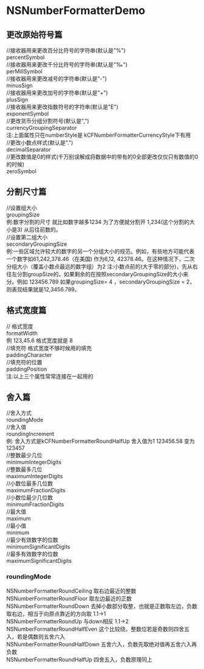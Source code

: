 
# NSNumberFormatterDemo

## 更改原始符号篇

//接收器用来更改百分比符号的字符串(默认是"%")            
percentSymbol           
//接收器用来更改千分比符号的字符串(默认是"‰")           
perMillSymbol           
//接收器用来更改减号的字符串(默认是"-")           
minusSign           
//接收器用来更改加号的字符串(默认是"+")           
plusSign           
//接收器用来更改指数符号的字符串(默认是"E")           
exponentSymbol           
//更改货币分组分割符号(默认是",")           
currencyGroupingSeparator           
注:上面属性只在numberStyle是 kCFNumberFormatterCurrencyStyle下有用           
//更改小数点样式(默认是".")           
decimalSeparator           
//更改数值是0的样式(千万别误解成将数据中的带有的0全部更改仅仅只有数值的0的时候)           
zeroSymbol           

## 分割尺寸篇
//设置组大小           
groupingSize           
例:数字分割的尺寸 就比如数字越多1234 为了方便就分割开 1,234(这个分割的大小是3) 从后往前数的。           
//设置第二组大小           
secondaryGroupingSize           
例:一些区域允许较大的数字的另一个分组大小的规范。例如，有些地方可能代表一个数字如61,242,378.46（在美国)
作为6,12, 42378.46。在这种情况下，二次分组大小（覆盖小数点最远的数字组）为2
注:小数点前的(大于零的部分)，先从右往左分割groupSize的，如果剩余的在按照secondaryGroupingSize的大小来分。例如 123456.789 如果groupingSize= 4 ，secondaryGroupingSize = 2，则表现结果就是12,3456.789。

## 格式宽度篇
// 格式宽度           
formatWidth           
例  123,45.6 格式宽度就是 8           
//填充符 格式宽度不够时候用的填充           
paddingCharacter           
//填充符的位置           
paddingPosition           
注:以上三个属性常常连接在一起用的           

## 舍入篇
//舍入方式           
roundingMode           
//舍入值           
roundingIncrement           
例:     舍入方式是kCFNumberFormatterRoundHalfUp 舍入值为1   123456.58 变为 123457           
//整数最少几位           
minimumIntegerDigits           
//整数最多几位           
maximumIntegerDigits           
//小数位最多几位数           
maximumFractionDigits           
//小数位最少几位数           
minimumFractionDigits           
//最大值           
maximum           
//最小值           
minimum           
//最少有效数字的位数           
minimumSignificantDigits           
//最多有效数字的位数           
maximumSignificantDigits           
           
### roundingMode
NSNumberFormatterRoundCeiling  取右边最近的整数           
NSNumberFormatterRoundFloor 取左边最近的正数           
NSNumberFormatterRoundDown 去掉小数部分取整，也就是正数取左边，负数取右边，相当于向原点靠近的方向取 1.1->1           
NSNumberFormatterRoundUp  与down相反  1.1->2           
NSNumberFormatterRoundHalfEven 这个比较绕，整数位若是奇数则四舍五入，若是偶数则五舍六入           
NSNumberFormatterRoundHalfDown 五舍六入，负数先取绝对值再五舍六入再负数           
NSNumberFormatterRoundHalfUp 四舍五入，负数原理同上           
